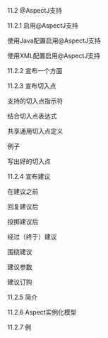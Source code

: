 11.2  @AspectJ支持

11.2.1 启用@AspectJ支持

使用Java配置启用@AspectJ支持

使用XML配置启用@AspectJ支持

11.2.2 宣布一个方面

11.2.3 宣布切入点

支持的切入点指示符

结合切入点表达式

共享通用切入点定义

例子

写出好的切入点

11.2.4 宣布建议

在建议之前

回复建议后

投掷建议后

经过（终于）建议

围绕建议

建议参数

建议订购

11.2.5 简介

11.2.6  Aspect实例化模型

11.2.7 例

